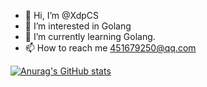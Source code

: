 - 👋 Hi, I’m @XdpCS
- 👀 I’m interested in Golang
- 🌱 I’m currently learning Golang.
- 📫 How to reach me 451679250@qq.com

<!---
XdpCS/XdpCS is a ✨ special ✨ repository because its `README.md` (this file) appears on your GitHub profile.
You can click the Preview link to take a look at your changes.
--->
[![Anurag's GitHub stats](https://github-readme-stats.vercel.app/api?username=XdpCS&count_private=true&show_icons=true&theme=radical)](https://github.com/anuraghazra/github-readme-stats)
